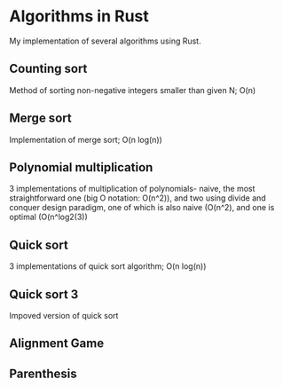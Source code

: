 # Algorithms in Rust

My implementation of several algorithms using Rust.

## Counting sort
Method of sorting non-negative integers smaller than given N; O(n)

## Merge sort
Implementation of merge sort; O(n log(n))

## Polynomial multiplication
3 implementations of multiplication of polynomials- naive, the most straightforward one (big O notation: O(n^2)), and two using divide and conquer design paradigm, one of which is also naive (O(n^2), and one is optimal (O(n^log2(3))

## Quick sort

3 implementations of quick sort algorithm; O(n log(n))

## Quick sort 3

Impoved version of quick sort

## Alignment Game


## Parenthesis